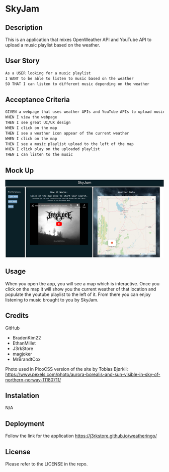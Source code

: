# SkyJam

## Description

This is an application that mixes OpenWeather API and YouTube API to upload a music playlist based on the weather.

## User Story

```md
As a USER looking for a music playlist
I WANT to be able to listen to music based on the weather
SO THAT I can listen to different music depending on the weather
```

## Acceptance Criteria

```md
GIVEN a webpage that uses weather APIs and YouTube APIs to upload music playlist
WHEN I view the webpage
THEN I see great UI/UX design
WHEN I click on the map
THEN I see a weather icon appear of the current weather
WHEN I click on the map
THEN I see a music playlist upload to the left of the map
WHEN I click play on the uploaded playlist
THEN I can listen to the music
```

## Mock Up

![](./images/SkyJam.png)

## Usage

When you open the app, you will see a map which is interactive. Once you click on the map it will show you the current weather of that location and populate the youtube playlist to the left of it. From there you can enjoy listening to music brought to you by SkyJam.

## Credits

GitHub
- BradenKim22
- EthanMillet
- J3rkStore
- magjoker
- MrBrandtCox

Photo used in PicoCSS version of the site by Tobias Bjørkli: 
https://www.pexels.com/photo/aurora-borealis-and-sun-visible-in-sky-of-northern-norway-11180711/

## Instalation

N/A

## Deployment

Follow the link for the application https://j3rkstore.github.io/weatheringo/

## License

Please refer to the LICENSE in the repo.
